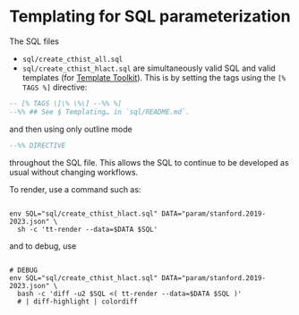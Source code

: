 # Templating for SQL parameterization

The SQL files
  - `sql/create_cthist_all.sql`
  - `sql/create_cthist_hlact.sql`
are simultaneously valid SQL and valid templates
(for [Template Toolkit](https://template-toolkit.org/)).
This is by setting the tags using the `[% TAGS %]` directive:

```sql
-- [% TAGS \[\% \%\] --%% %]
--%% ## See § Templating… in `sql/README.md`.
```

and then using only outline mode

```sql
--%% DIRECTIVE
```

throughout the SQL file. This allows the SQL to continue to be developed as
usual without changing workflows.

To render, use a command such as:

```shell

env SQL="sql/create_cthist_hlact.sql" DATA="param/stanford.2019-2023.json" \
  sh -c 'tt-render --data=$DATA $SQL'

```
and to debug, use

```shell

# DEBUG
env SQL="sql/create_cthist_hlact.sql" DATA="param/stanford.2019-2023.json" \
  bash -c 'diff -u2 $SQL <( tt-render --data=$DATA $SQL )'
  # | diff-highlight | colordiff

```
